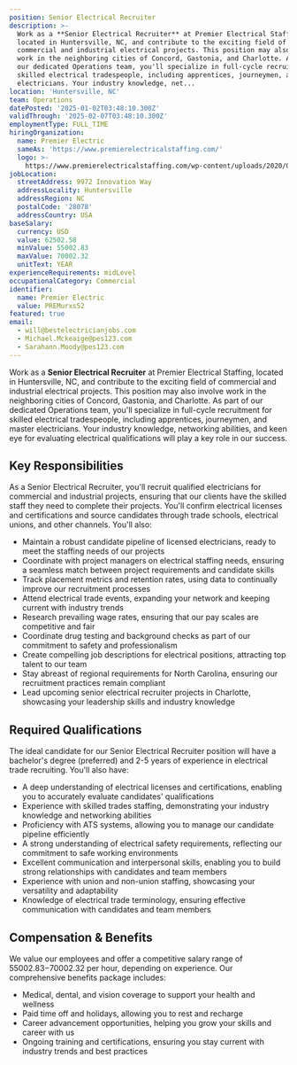 ```yaml
---
position: Senior Electrical Recruiter
description: >-
  Work as a **Senior Electrical Recruiter** at Premier Electrical Staffing,
  located in Huntersville, NC, and contribute to the exciting field of
  commercial and industrial electrical projects. This position may also involve
  work in the neighboring cities of Concord, Gastonia, and Charlotte. As part of
  our dedicated Operations team, you'll specialize in full-cycle recruitment for
  skilled electrical tradespeople, including apprentices, journeymen, and master
  electricians. Your industry knowledge, net...
location: 'Huntersville, NC'
team: Operations
datePosted: '2025-01-02T03:48:10.300Z'
validThrough: '2025-02-07T03:48:10.300Z'
employmentType: FULL_TIME
hiringOrganization:
  name: Premier Electric
  sameAs: 'https://www.premierelectricalstaffing.com/'
  logo: >-
    https://www.premierelectricalstaffing.com/wp-content/uploads/2020/05/Premier-Electrical-Staffing-logo.png
jobLocation:
  streetAddress: 9972 Innovation Way
  addressLocality: Huntersville
  addressRegion: NC
  postalCode: '28078'
  addressCountry: USA
baseSalary:
  currency: USD
  value: 62502.58
  minValue: 55002.83
  maxValue: 70002.32
  unitText: YEAR
experienceRequirements: midLevel
occupationalCategory: Commercial
identifier:
  name: Premier Electric
  value: PREMurxs52
featured: true
email:
  - will@bestelectricianjobs.com
  - Michael.Mckeaige@pes123.com
  - Sarahann.Moody@pes123.com
---
```




Work as a **Senior Electrical Recruiter** at Premier Electrical Staffing, located in Huntersville, NC, and contribute to the exciting field of commercial and industrial electrical projects. This position may also involve work in the neighboring cities of Concord, Gastonia, and Charlotte. As part of our dedicated Operations team, you'll specialize in full-cycle recruitment for skilled electrical tradespeople, including apprentices, journeymen, and master electricians. Your industry knowledge, networking abilities, and keen eye for evaluating electrical qualifications will play a key role in our success.

## Key Responsibilities
As a Senior Electrical Recruiter, you'll recruit qualified electricians for commercial and industrial projects, ensuring that our clients have the skilled staff they need to complete their projects. You'll confirm electrical licenses and certifications and source candidates through trade schools, electrical unions, and other channels. You'll also:

- Maintain a robust candidate pipeline of licensed electricians, ready to meet the staffing needs of our projects
- Coordinate with project managers on electrical staffing needs, ensuring a seamless match between project requirements and candidate skills
- Track placement metrics and retention rates, using data to continually improve our recruitment processes
- Attend electrical trade events, expanding your network and keeping current with industry trends
- Research prevailing wage rates, ensuring that our pay scales are competitive and fair
- Coordinate drug testing and background checks as part of our commitment to safety and professionalism
- Create compelling job descriptions for electrical positions, attracting top talent to our team
- Stay abreast of regional requirements for North Carolina, ensuring our recruitment practices remain compliant
- Lead upcoming senior electrical recruiter projects in Charlotte, showcasing your leadership skills and industry knowledge

## Required Qualifications
The ideal candidate for our Senior Electrical Recruiter position will have a bachelor's degree (preferred) and 2-5 years of experience in electrical trade recruiting. You'll also have:

- A deep understanding of electrical licenses and certifications, enabling you to accurately evaluate candidates' qualifications
- Experience with skilled trades staffing, demonstrating your industry knowledge and networking abilities
- Proficiency with ATS systems, allowing you to manage our candidate pipeline efficiently
- A strong understanding of electrical safety requirements, reflecting our commitment to safe working environments
- Excellent communication and interpersonal skills, enabling you to build strong relationships with candidates and team members
- Experience with union and non-union staffing, showcasing your versatility and adaptability
- Knowledge of electrical trade terminology, ensuring effective communication with candidates and team members

## Compensation & Benefits
We value our employees and offer a competitive salary range of $55002.83-$70002.32 per hour, depending on experience. Our comprehensive benefits package includes:

- Medical, dental, and vision coverage to support your health and wellness
- Paid time off and holidays, allowing you to rest and recharge
- Career advancement opportunities, helping you grow your skills and career with us
- Ongoing training and certifications, ensuring you stay current with industry trends and best practices